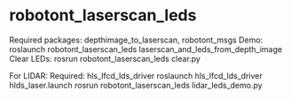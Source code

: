 # robotont_laserscan_leds
Required packages: depthimage_to_laserscan, robotont_msgs 
Demo: roslaunch robotont_laserscan_leds laserscan_and_leds_from_depth_image
Clear LEDs: rosrun robotont_laserscan_leds clear.py

For LIDAR:
Required: hls_lfcd_lds_driver
roslaunch hls_lfcd_lds_driver hlds_laser.launch
rosrun robotont_laserscan_leds lidar_leds_demo.py
